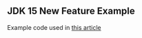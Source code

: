## JDK 15 New Feature Example

Example code used in [this article](https://medium.com/@gaozhixiang/everything-you-need-to-know-about-text-block-in-jdk-15-fe14e4023627)